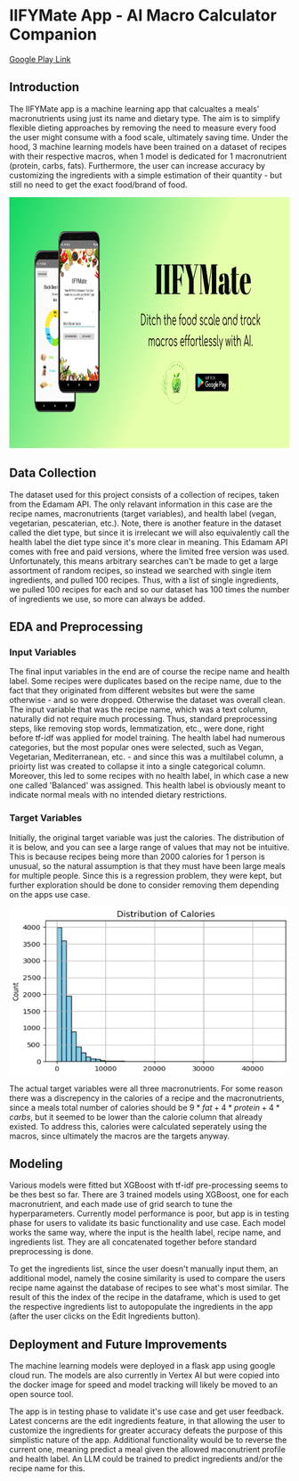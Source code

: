 # IIFYMate App - AI Macro Calculator Companion

[Google Play Link](https://play.google.com/store/apps/details?id=com.qml_studios.flavour_quasar_app)

## Introduction

The IIFYMate app is a machine learning app that calcualtes a meals' macronutrients using just its name and dietary type. The aim is to simplify flexible dieting approaches by removing the need to measure every food the user might consume with a food scale, ultimately saving time. Under the hood, 3 machine learning models have been trained on a dataset of recipes with their respective macros, when 1 model is dedicated for 1 macronutrient (protein, carbs, fats). Furthermore, the user can increase accuracy by customizing the ingredients with a simple estimation of their quantity - but still no need to get the exact food/brand of food. 

<img src="images/IIFYMate_Feature_Graphic.png" alt="FlavourQuasar Feature Graphic" width="1024" height="450">

## Data Collection

The dataset used for this project consists of a collection of recipes, taken from the Edamam API. The only relavant information in this case are the recipe names, macronutrients (target variables), and health label (vegan, vegetarian, pescaterian, etc.). Note, there is another feature in the dataset called the diet type, but since it is irrelecant we will also equivalently call the health label the diet type since it's more clear in meaning. This Edamam API comes with free and paid versions, where the limited free version was used. Unfortunately, this means arbitrary searches can't be made to get a large assortment of random recipes, so instead we searched with single item ingredients, and pulled 100 recipes. Thus, with a list of single ingredients, we pulled 100 recipes for each and so our dataset has 100 times the number of ingredients we use, so more can always be added.

## EDA and Preprocessing

### Input Variables
The final input variables in the end are of course the recipe name and health label. Some recipes were duplicates based on the recipe name, due to the fact that they originated from different websites but were the same otherwise - and so were dropped. Otherwise the dataset was overall clean. The input variable that was the recipe name, which was a text column, naturally did not require much processing. Thus, standard preprocessing steps, like removing stop words, lemmatization, etc., were done, right before tf-idf was applied for model training. The health label had numerous categories, but the most popular ones were selected, such as Vegan, Vegetarian, Mediterranean, etc. - and since this was a multilabel column, a prioirty list was created to collapse it into a single categorical column. Moreover, this led to some recipes with no health label, in which case a new one called 'Balanced' was assigned. This health label is obviously meant to indicate normal meals with no intended dietary restrictions.

### Target Variables
Initially, the original target variable was just the calories. The distribution of it is below, and you can see a large range of values that may not be intuitive. This is because recipes being more than 2000 calories for 1 person is unusual, so the natural assumption is that they must have been large meals for multiple people. Since this is a regression problem, they were kept, but further exploration should be done to consider removing them depending on the apps use case. 

<img src="flavourquasar_calorie_distribution.jpg" alt="Calorie Distribution Image" width="500" height="300">

The actual target variables were all three macronutrients. For some reason there was a discrepency in the calories of a recipe and the macronutrients, since a meals total number of calories should be $`9*fat + 4*protein + 4*carbs`$, but it seemed to be lower than the calorie column that already existed. To address this, calories were calculated seperately using the macros, since ultimately the macros are the targets anyway. 

## Modeling

Various models were fitted but XGBoost with tf-idf pre-processing seems to be thes best so far. There are 3 trained models using XGBoost, one for each macronutrient, and each made use of grid search to tune the hyperparameters. Currently model performance is poor, but app is in testing phase for users to validate its basic functionality and use case. Each model works the same way, where the input is the health label, recipe name, and ingredients list. They are all concatenated together before standard preprocessing is done. 

To get the ingredients list, since the user doesn't manually input them, an additional model, namely the cosine similarity is used to compare the users recipe name against the database of recipes to see what's most similar. The result of this the index of the recipe in the dataframe, which is used to get the respective ingredients list to autopopulate the ingredients in the app (after the user clicks on the Edit Ingredients button). 

## Deployment and Future Improvements

The machine learning models were deployed in a flask app using google cloud run. The models are also currently in Vertex AI but were copied into the docker image for speed and model tracking will likely be moved to an open source tool.

The app is in testing phase to validate it's use case and get user feedback. Latest concerns are the edit ingredients feature, in that allowing the user to customize the ingredients for greater accuracy defeats the purpose of this simplistic nature of the app. Additional functionality would be to reverse the current one, meaning predict a meal given the allowed maconutrient profile and health label. An LLM could be trained to predict ingredients and/or the recipe name for this.
